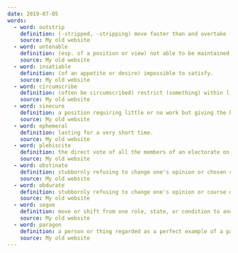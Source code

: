 ```yaml
---
date: 2019-07-05
words:
  - word: outstrip
    definition: (-stripped, -stripping) move faster than and overtake (someone else). exceed. 
    source: My old website
  - word: untenable 
    definition: (esp. of a position or view) not able to be maintained or defended against attack or objection. 
    source: My old website
  - word: insatiable
    definition: (of an appetite or desire) impossible to satisfy. 
    source: My old website
  - word: circumscribe
    definition: (often be circumscribed) restrict (something) within limits. 
    source: My old website
  - word: sinecure
    definition: a position requiring little or no work but giving the holder status or financial benefit.
    source: My old website
  - word: ephemeral
    definition: lasting for a very short time. 
    source: My old website
  - word: plebiscite
    definition: the direct vote of all the members of an electorate on an important public question such as a change in the constitution. 
    source: My old website
  - word: obstinate 
    definition: stubbornly refusing to change one's opinion or chosen course of action, despite attempts to persuade one to do so.
    source: My old website
  - word: obdurate
    definition: stubbornly refusing to change one's opinion or course of action.
    source: My old website
  - word: segue
    definition: move or shift from one role, state, or condition to another.
    source: My old website
  - word: paragon
    definition: a person or thing regarded as a perfect example of a particular quality.
    source: My old website
---
```

